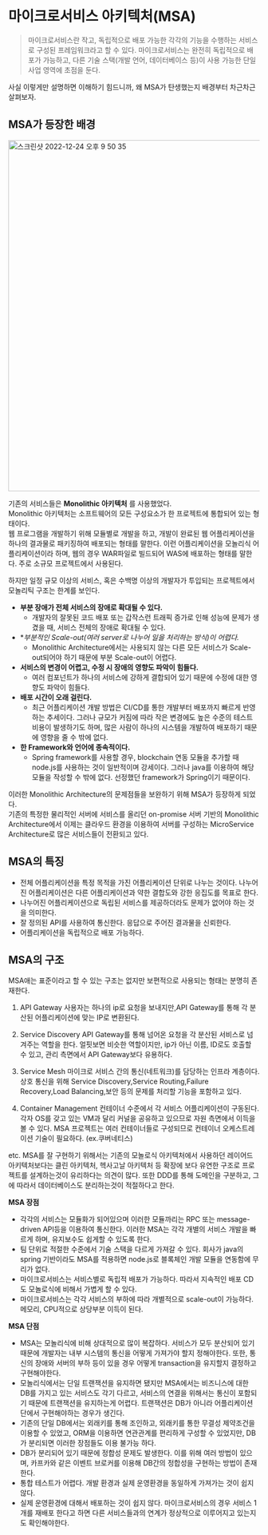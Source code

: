 # 마이크로서비스 아키텍처(MSA)
>마이크로서비스란 작고, 독립적으로 배포 가능한 각각의 기능을 수행하는 서비스로 구성된 프레임워크라고 할 수 있다. 마이크로서비스는 완전히 독립적으로 배포가 가능하고, 다른 기술 스택(개발 언어, 데이터베이스 등)이 사용 가능한 단일 사업 영역에 초점을 둔다.

사실 이렇게만 설명하면 이해하기 힘드니까, 왜 MSA가 탄생했는지 배경부터 차근차근 살펴보자.

## **MSA가 등장한 배경**  
<img width="703" alt="스크린샷 2022-12-24 오후 9 50 35" src="https://user-images.githubusercontent.com/70997596/209437238-51fa736a-ab57-43fe-a5f3-5ea50f4d10e0.png">


기존의 서비스들은 **Monolithic 아키텍처** 를 사용했었다.  
Monolithic 아키텍처는 소프트웨어의 모든 구성요소가 한 프로젝트에 통합되어 있는 형태이다.  
웹 프로그램을 개발하기 위해 모듈별로 개발을 하고, 개발이 완료된 웹 어플리케이션을 하나의 결과물로 패키징하여 배포되는 형태를 말한다. 이런 어플리케이션을 모놀리식 어플리케이션이라 하며, 웹의 경우 WAR파일로 빌드되어 WAS에 배포하는 형태를 말한다. 주로 소규모 프로젝트에서 사용된다.

하지만 일정 규모 이상의 서비스, 혹은 수백명 이상의 개발자가 투입되는 프로젝트에서 모놀리틱 구조는 한계를 보인다. 

- **부분 장애가 전체 서비스의 장애로 확대될 수 있다.**  
    - 개발자의 잘못된 코드 배포 또는 갑작스런 트래픽 증가로 인해 성능에 문제가 생겼을 때, 서비스 전체의 장애로 확대될 수 있다.
- **부분적인 *Scale-out(여러 server로 나누어 일을 처리하는 방식)이 어렵다.** 
    - Monolithic Architecture에서는 사용되지 않는 다른 모든 서비스가 Scale-out되어야 하기 때문에 부분 Scale-out이 어렵다.
- **서비스의 변경이 어렵고, 수정 시 장애의 영향도 파악이 힘들다.**  
    - 여러 컴포넌트가 하나의 서비스에 강하게 결합되어 있기 때문에 수정에 대한 영향도 파악이 힘들다.
- **배포 시간이 오래 걸린다.**  
    - 최근 어플리케이션 개발 방법은 CI/CD를 통한 개발부터 배포까지 빠르게 반영하는 추세이다. 그러나 규모가 커짐에 따라 작은 변경에도 높은 수준의 테스트 비용이 발생하기도 하며, 많은 사람이 하나의 시스템을 개발하여 배포하기 때문에 영향을 줄 수 밖에 없다.
- **한 Framework와 언어에 종속적이다.** 
    - Spring framework를 사용할 경우, blockchain 연동 모듈을 추가할 때 node.js를 사용하는 것이 일반적이며 강세이다. 그러나 java를 이용하여 해당 모듈을 작성할 수 밖에 없다. 선정했던 framework가 Spring이기 때문이다.

이러한 Monolithic Architecture의 문제점들을 보완하기 위해 MSA가 등장하게 되었다.  
기존의 특정한 물리적인 서버에 서비스를 올리던 on-promise 서버 기반의 Monolithic Architecture에서 이제는 클라우드 환경을 이용하여 서버를 구성하는 MicroService Architecture로 많은 서비스들이 전환되고 있다. 

## **MSA의 특징** 

- 전체 어플리케이션을 특정 목적을 가진 어플리케이션 단위로 나누는 것이다. 나누어진 어플리케이션은 다른 어플리케이션과 약한 결합도와 강한 응집도를 목표로 한다.
- 나누어진 어플리케이션으로 독립된 서비스를 제공하더라도 문제가 없어야 하는 것을 의미한다.
- 잘 정의된 API를 사용하여 통신한다. 응답으로 주어진 결과물을 신뢰한다.
- 어플리케이션을 독립적으로 배포 가능하다.

## MSA의 구조
MSA애는 표준이라고 할 수 있는 구조는 없지만 보편적으로 사용되는 형태는 분명히 존재한다.
1. API Gateway
사용자는 하나의 ip로 요청을 보내지만,API Gateway를 통해 각 분산된 어플리케이션에 맞는 IP로 변환된다.

2. Service Discovery
API Gateway를 통해 넘어온 요청을 각 분산된 서비스로 넘겨주는 역할을 한다. 얼핏보면 비슷한 역할이지만, ip가 아닌 이름, ID로도 호출할 수 있고, 관리 측면에서 API Gateway보다 유용하다.

3. Service Mesh
마이크로 서비스 간의 통신(네트워크)를 담당하는 인프라 계층이다. 상호 통신을 위해 Service Discovery,Service Routing,Failure Recovery,Load Balancing,보안 등의 문제를 처리할 기능을 포함하고 있다.

3. Container Management
컨테이너 수준에서 각 서비스 어플리케이션이 구동된다. 각자 OS를 갖고 있는 VM과 달리 커널을 공유하고 있으므로 자원 측면에서 이득을 볼 수 있다. MSA 프로젝트는 여러 컨테이너들로 구성되므로 컨테이너 오케스트레이션 기술이 필요하다. (ex.쿠버네티스)

etc.
MSA를 잘 구현하기 위해서는 기존의 모놀로식 아키텍처에서 사용하던 레이어드 아키텍처보다는 클린 아키텍처, 헥사고날 아키텍처 등 확장에 보다 유연한 구조로 프로젝트를 설계하는것이 유리하다는 의견이 많다.
또한 DDD를 통해 도메인을 구분하고, 그에 따라서 데이터베이스도 분리하는것이 적절하다고 한다.

**MSA 장점**

- 각각의 서비스는 모듈화가 되어있으며 이러한 모듈까리는 RPC 또는 message-driven API등을 이용하여 통신한다. 이러한 MSA는 각각 개별의 서비스 개발을 빠르게 하며, 유지보수도 쉽게할 수 있도록 한다.  
- 팀 단위로 적절한 수준에서 기술 스택을 다르게 가져갈 수 있다. 회사가 java의 spring 기반이라도 MSA를 적용하면 node.js로 블록체인 개발 모듈을 연동함에 무리가 없다.   
- 마이크로서비스는 서비스별로 독립적 배포가 가능하다. 따라서 지속적인 배포 CD도 모놀로식에 비해서 가볍게 할 수 있다.  
- 마이크로서비스는 각각 서비스의 부하에 따라 개별적으로 scale-out이 가능하다. 메모리, CPU적으로 상당부분 이득이 된다.

**MSA 단점**

- MSA는 모놀리식에 비해 상대적으로 많이 복잡하다. 서비스가 모두 분산되어 있기 때문에 개발자는 내부 시스템의 통신을 어떻게 가져가야 할지 정해야한다. 또한, 통신의 장애와 서버의 부하 등이 있을 경우 어떻게 transaction을 유지할지 결정하고 구현해야한다. 
- 모놀리식에서는 단일 트랜잭션을 유지하면 됐지만 MSA에서는 비즈니스에 대한 DB를 가지고 있는 서비스도 각기 다르고, 서비스의 연결을 위해서는 통신이 포함되기 때문에 트랜잭션을 유지하는게 어렵다. 트랜잭션은 DB가 아니라 어플리케이션 단에서 구현해야하는 경우가 생긴다.
- 기존의 단일 DB에서는 외래키를 통해 조인하고, 외래키를 통한 무결성 제약조건을 이용할 수 있었고, ORM을 이용하면 연관관계를 편리하게 구성할 수 있었지만, DB가 분리되면 이러한 장점들도 이용 불가능 하다.
- DB가 분리되어 있기 때문에 정합성 문제도 발생한다. 이를 위해 여러 방법이 있으며, 카프카와 같은 이벤트 브로커를 이용해 DB간의 정합성을 구현하는 방법이 존재한다.
- 통합 테스트가 어렵다. 개발 환경과 실제 운영환경을 동일하게 가져가는 것이 쉽지 않다. 
- 실제 운영환경에 대해서 배포하는 것이 쉽지 않다. 마이크로서비스의 경우 서비스 1개를 재배포 한다고 하면 다른 서비스들과의 연계가 정상적으로 이루어지고 있는지도 확인해야한다. 
